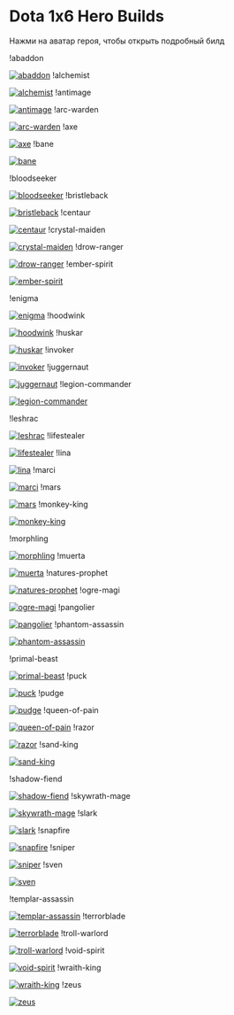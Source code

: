 # Dota 1x6 Hero Builds

Нажми на аватар героя, чтобы открыть подробный билд

!abaddon

 [![abaddon](./downloads/abaddon/hero.png)](./downloads/abaddon/README.md) !alchemist

 [![alchemist](./downloads/alchemist/hero.png)](./downloads/alchemist/README.md) !antimage

 [![antimage](./downloads/antimage/hero.png)](./downloads/antimage/README.md) !arc-warden

 [![arc-warden](./downloads/arc-warden/hero.png)](./downloads/arc-warden/README.md) !axe

 [![axe](./downloads/axe/hero.png)](./downloads/axe/README.md) !bane

 [![bane](./downloads/bane/hero.png)](./downloads/bane/README.md)

!bloodseeker

 [![bloodseeker](./downloads/bloodseeker/hero.png)](./downloads/bloodseeker/README.md) !bristleback

 [![bristleback](./downloads/bristleback/hero.png)](./downloads/bristleback/README.md) !centaur

 [![centaur](./downloads/centaur/hero.png)](./downloads/centaur/README.md) !crystal-maiden

 [![crystal-maiden](./downloads/crystal-maiden/hero.png)](./downloads/crystal-maiden/README.md) !drow-ranger

 [![drow-ranger](./downloads/drow-ranger/hero.png)](./downloads/drow-ranger/README.md) !ember-spirit

 [![ember-spirit](./downloads/ember-spirit/hero.png)](./downloads/ember-spirit/README.md)

!enigma

 [![enigma](./downloads/enigma/hero.png)](./downloads/enigma/README.md) !hoodwink

 [![hoodwink](./downloads/hoodwink/hero.png)](./downloads/hoodwink/README.md) !huskar

 [![huskar](./downloads/huskar/hero.png)](./downloads/huskar/README.md) !invoker

 [![invoker](./downloads/invoker/hero.png)](./downloads/invoker/README.md) !juggernaut

 [![juggernaut](./downloads/juggernaut/hero.png)](./downloads/juggernaut/README.md) !legion-commander

 [![legion-commander](./downloads/legion-commander/hero.png)](./downloads/legion-commander/README.md)

!leshrac

 [![leshrac](./downloads/leshrac/hero.png)](./downloads/leshrac/README.md) !lifestealer

 [![lifestealer](./downloads/lifestealer/hero.png)](./downloads/lifestealer/README.md) !lina

 [![lina](./downloads/lina/hero.png)](./downloads/lina/README.md) !marci

 [![marci](./downloads/marci/hero.png)](./downloads/marci/README.md) !mars

 [![mars](./downloads/mars/hero.png)](./downloads/mars/README.md) !monkey-king

 [![monkey-king](./downloads/monkey-king/hero.png)](./downloads/monkey-king/README.md)

!morphling

 [![morphling](./downloads/morphling/hero.png)](./downloads/morphling/README.md) !muerta

 [![muerta](./downloads/muerta/hero.png)](./downloads/muerta/README.md) !natures-prophet

 [![natures-prophet](./downloads/natures-prophet/hero.png)](./downloads/natures-prophet/README.md) !ogre-magi

 [![ogre-magi](./downloads/ogre-magi/hero.png)](./downloads/ogre-magi/README.md) !pangolier

 [![pangolier](./downloads/pangolier/hero.png)](./downloads/pangolier/README.md) !phantom-assassin

 [![phantom-assassin](./downloads/phantom-assassin/hero.png)](./downloads/phantom-assassin/README.md)

!primal-beast

 [![primal-beast](./downloads/primal-beast/hero.png)](./downloads/primal-beast/README.md) !puck

 [![puck](./downloads/puck/hero.png)](./downloads/puck/README.md) !pudge

 [![pudge](./downloads/pudge/hero.png)](./downloads/pudge/README.md) !queen-of-pain

 [![queen-of-pain](./downloads/queen-of-pain/hero.png)](./downloads/queen-of-pain/README.md) !razor

 [![razor](./downloads/razor/hero.png)](./downloads/razor/README.md) !sand-king

 [![sand-king](./downloads/sand-king/hero.png)](./downloads/sand-king/README.md)

!shadow-fiend

 [![shadow-fiend](./downloads/shadow-fiend/hero.png)](./downloads/shadow-fiend/README.md) !skywrath-mage

 [![skywrath-mage](./downloads/skywrath-mage/hero.png)](./downloads/skywrath-mage/README.md) !slark

 [![slark](./downloads/slark/hero.png)](./downloads/slark/README.md) !snapfire

 [![snapfire](./downloads/snapfire/hero.png)](./downloads/snapfire/README.md) !sniper

 [![sniper](./downloads/sniper/hero.png)](./downloads/sniper/README.md) !sven

 [![sven](./downloads/sven/hero.png)](./downloads/sven/README.md)

!templar-assassin

 [![templar-assassin](./downloads/templar-assassin/hero.png)](./downloads/templar-assassin/README.md) !terrorblade

 [![terrorblade](./downloads/terrorblade/hero.png)](./downloads/terrorblade/README.md) !troll-warlord

 [![troll-warlord](./downloads/troll-warlord/hero.png)](./downloads/troll-warlord/README.md) !void-spirit

 [![void-spirit](./downloads/void-spirit/hero.png)](./downloads/void-spirit/README.md) !wraith-king

 [![wraith-king](./downloads/wraith-king/hero.png)](./downloads/wraith-king/README.md) !zeus

 [![zeus](./downloads/zeus/hero.png)](./downloads/zeus/README.md)